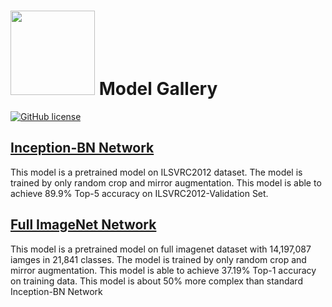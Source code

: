 <img src=https://raw.githubusercontent.com/dmlc/dmlc.github.io/master/img/logo-m/mxnet2.png width=135/> Model Gallery
=====

[![GitHub license](https://img.shields.io/badge/licence-cc0-blue.svg)](./LICENSE)


[Inception-BN Network](imagenet-1k-inception)
--------------------
This model is a pretrained model on ILSVRC2012 dataset. The model is trained by only random crop and mirror augmentation. This model is able to achieve 89.9% Top-5 accuracy on ILSVRC2012-Validation Set.

[Full ImageNet Network](imagenet-21k-inception)
-----------------------
This model is a pretrained model on full imagenet dataset with 14,197,087 iamges in 21,841 classes. The model is trained by only random crop and mirror augmentation. This model is able to achieve 37.19% Top-1 accuracy on training data. This model is about 50% more complex than standard Inception-BN Network



